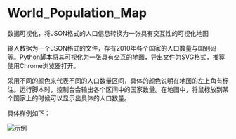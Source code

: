 # World_Population_Map

数据可视化，将JSON格式的人口信息转换为一张具有交互性的可视化地图

输入数据为一个JSON格式的文件，存有2010年各个国家的人口数量与国别码等。Python脚本将其可视化为一张具有交互的地图，导出文件为SVG格式，推荐使用Chrome浏览器打开。

采用不同的颜色来代表不同的人口数量区间，具体的颜色说明在地图的左上角有标注。运行脚本时，控制台会输出各个区间中的国家数量。在地图中，将鼠标放到某个国家上的时候可以显示出具体的人口数量。

具体样例如下：

![示例](https:i.loli.net/2019/06/07/5cfa1b9bc129179720.png)
